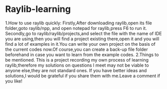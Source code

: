 # Raylib-learning 
1.How to use raylib quickly:
Firstly,After downloading raylib,open its file folder,goto raylib/npp, and open notepad for raylib,press F6 to run it.
Secondly,go to raylib/raylib/projects,and select the file with the name of IDE you are using,then you will find a project existing there,open it and you will find a lot of examples in it.You can write your own project on the basis of the current codes now.Of course,you can create a back-up file folder beforehand in case you want to learn from the example codes.
2.Things to be mentioned.
This is a project recording my own process of learning raylib,therefore my solutions on questions I meet may not be viable to anyone else,they are not standard ones.
If you have better ideas and solutions,I would be grateful if you share them with me.Leave a comment if you like!
